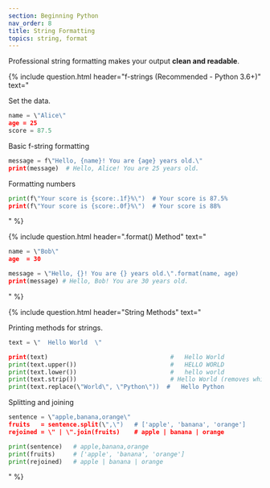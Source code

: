```yaml
---
section: Beginning Python
nav_order: 8
title: String Formatting
topics: string, format
---
```


Professional string formatting makes your output **clean and readable**.

{% include question.html header="f-strings (Recommended - Python 3.6+)" text="

Set the data.

```python
name = \"Alice\"
age = 25
score = 87.5
```
Basic f-string formatting

```python
message = f\"Hello, {name}! You are {age} years old.\"
print(message)  # Hello, Alice! You are 25 years old.
```

Formatting numbers

```python
print(f\"Your score is {score:.1f}%\")  # Your score is 87.5%
print(f\"Your score is {score:.0f}%\")  # Your score is 88%
```
" %}

{% include question.html header=".format() Method" text="
```python
name = \"Bob\"
age  = 30

message = \"Hello, {}! You are {} years old.\".format(name, age)
print(message) # Hello, Bob! You are 30 years old.
```
" %}

{% include question.html header="String Methods" text="

Printing methods for strings.

```python
text = \"  Hello World  \"

print(text)                                  #   Hello World  
print(text.upper())                          #   HELLO WORLD  
print(text.lower())                          #   hello world  
print(text.strip())                          # Hello World (removes whitespace)
print(text.replace(\"World\", \"Python\"))  #   Hello Python  
```

Splitting and joining

```python
sentence = \"apple,banana,orange\"
fruits   = sentence.split(\",\")   # ['apple', 'banana', 'orange']
rejoined = \" | \".join(fruits)    # apple | banana | orange

print(sentence)   # apple,banana,orange
print(fruits)     # ['apple', 'banana', 'orange']
print(rejoined)   # apple | banana | orange
```
" %}
